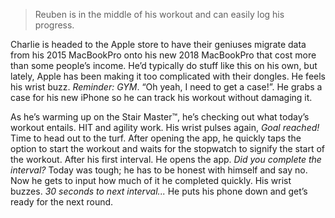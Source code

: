 > Reuben is in the middle of his workout and can easily log his progress.

Charlie is headed to the Apple store to have their geniuses migrate data from his 2015 MacBookPro onto his new 2018 MacBookPro that cost more than some people’s income. He’d typically do stuff like this on his own, but lately, Apple has been making it too complicated with their dongles. He feels his wrist buzz. _Reminder: GYM_. “Oh yeah, I need to get a case!”. He grabs a case for his new iPhone so he can track his workout without damaging it.

As he’s warming up on the Stair Master™, he’s checking out what today’s workout entails. HIT and agility work. His wrist pulses again, _Goal reached!_ Time to head out to the turf. After opening the app, he quickly taps the option to start the workout and waits for the stopwatch to signify the start of the workout. After his first interval. He opens the app. _Did you complete the interval?_ Today was tough; he has to be honest with himself and say no. Now he gets to input how much of it he completed quickly. His wrist buzzes. _30 seconds to next interval..._ He puts his phone down and get’s ready for the next round.